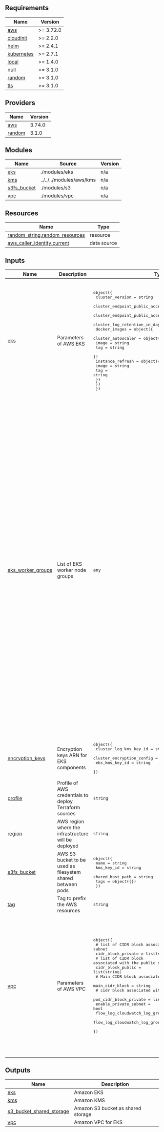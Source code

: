 <!-- BEGIN_TF_DOCS -->
## Requirements

| Name | Version |
|------|---------|
| <a name="requirement_aws"></a> [aws](#requirement\_aws) | >= 3.72.0 |
| <a name="requirement_cloudinit"></a> [cloudinit](#requirement\_cloudinit) | >= 2.2.0 |
| <a name="requirement_helm"></a> [helm](#requirement\_helm) | >= 2.4.1 |
| <a name="requirement_kubernetes"></a> [kubernetes](#requirement\_kubernetes) | >= 2.7.1 |
| <a name="requirement_local"></a> [local](#requirement\_local) | >= 1.4.0 |
| <a name="requirement_null"></a> [null](#requirement\_null) | >= 3.1.0 |
| <a name="requirement_random"></a> [random](#requirement\_random) | >= 3.1.0 |
| <a name="requirement_tls"></a> [tls](#requirement\_tls) | >= 3.1.0 |

## Providers

| Name | Version |
|------|---------|
| <a name="provider_aws"></a> [aws](#provider\_aws) | 3.74.0 |
| <a name="provider_random"></a> [random](#provider\_random) | 3.1.0 |

## Modules

| Name | Source | Version |
|------|--------|---------|
| <a name="module_eks"></a> [eks](#module\_eks) | ./modules/eks | n/a |
| <a name="module_kms"></a> [kms](#module\_kms) | ../../../modules/aws/kms | n/a |
| <a name="module_s3fs_bucket"></a> [s3fs\_bucket](#module\_s3fs\_bucket) | ./modules/s3 | n/a |
| <a name="module_vpc"></a> [vpc](#module\_vpc) | ./modules/vpc | n/a |

## Resources

| Name | Type |
|------|------|
| [random_string.random_resources](https://registry.terraform.io/providers/hashicorp/random/latest/docs/resources/string) | resource |
| [aws_caller_identity.current](https://registry.terraform.io/providers/hashicorp/aws/latest/docs/data-sources/caller_identity) | data source |

## Inputs

| Name | Description | Type | Default | Required |
|------|-------------|------|---------|:--------:|
| <a name="input_eks"></a> [eks](#input\_eks) | Parameters of AWS EKS | <pre>object({<br>    cluster_version                      = string<br>    cluster_endpoint_public_access       = bool<br>    cluster_endpoint_public_access_cidrs = list(string)<br>    cluster_log_retention_in_days        = number<br>    docker_images                        = object({<br>      cluster_autoscaler = object({<br>        image = string<br>        tag   = string<br>      })<br>      instance_refresh   = object({<br>        image = string<br>        tag   = string<br>      })<br>    })<br>  })</pre> | <pre>{<br>  "cluster_endpoint_public_access": true,<br>  "cluster_endpoint_public_access_cidrs": [<br>    "0.0.0.0/0"<br>  ],<br>  "cluster_log_retention_in_days": 30,<br>  "cluster_version": "1.21",<br>  "docker_images": {<br>    "cluster_autoscaler": {<br>      "image": "k8s.gcr.io/autoscaling/cluster-autoscaler",<br>      "tag": "v1.21.0"<br>    },<br>    "instance_refresh": {<br>      "image": "amazon/aws-node-termination-handler",<br>      "tag": "v1.10.0"<br>    }<br>  }<br>}</pre> | no |
| <a name="input_eks_worker_groups"></a> [eks\_worker\_groups](#input\_eks\_worker\_groups) | List of EKS worker node groups | `any` | <pre>[<br>  {<br>    "asg_desired_capacity": 0,<br>    "asg_max_size": 20,<br>    "asg_min_size": 0,<br>    "name": "worker-small-spot",<br>    "on_demand_base_capacity": 0,<br>    "override_instance_types": [<br>      "m5.xlarge",<br>      "m5d.xlarge",<br>      "m5a.xlarge"<br>    ],<br>    "spot_instance_pools": 0<br>  },<br>  {<br>    "asg_desired_capacity": 0,<br>    "asg_max_size": 20,<br>    "asg_min_size": 0,<br>    "name": "worker-2xmedium-spot",<br>    "on_demand_base_capacity": 0,<br>    "override_instance_types": [<br>      "m5.2xlarge",<br>      "m5d.2xlarge",<br>      "m5a.2xlarge"<br>    ],<br>    "spot_instance_pools": 0<br>  },<br>  {<br>    "asg_desired_capacity": 0,<br>    "asg_max_size": 20,<br>    "asg_min_size": 0,<br>    "name": "worker-4xmedium-spot",<br>    "on_demand_base_capacity": 0,<br>    "override_instance_types": [<br>      "m5.4xlarge",<br>      "m5d.4xlarge",<br>      "m5a.4xlarge"<br>    ],<br>    "spot_instance_pools": 0<br>  },<br>  {<br>    "asg_desired_capacity": 0,<br>    "asg_max_size": 20,<br>    "asg_min_size": 0,<br>    "name": "worker-8xmedium-spot",<br>    "on_demand_base_capacity": 0,<br>    "override_instance_types": [<br>      "m5.8xlarge",<br>      "m5d.8xlarge",<br>      "m5a.8xlarge"<br>    ],<br>    "spot_instance_pools": 0<br>  }<br>]</pre> | no |
| <a name="input_encryption_keys"></a> [encryption\_keys](#input\_encryption\_keys) | Encryption keys ARN for EKS components | <pre>object({<br>    cluster_log_kms_key_id    = string<br>    cluster_encryption_config = string<br>    ebs_kms_key_id            = string<br>  })</pre> | <pre>{<br>  "cluster_encryption_config": "",<br>  "cluster_log_kms_key_id": "",<br>  "ebs_kms_key_id": ""<br>}</pre> | no |
| <a name="input_profile"></a> [profile](#input\_profile) | Profile of AWS credentials to deploy Terraform sources | `string` | `"default"` | no |
| <a name="input_region"></a> [region](#input\_region) | AWS region where the infrastructure will be deployed | `string` | `"eu-west-3"` | no |
| <a name="input_s3fs_bucket"></a> [s3fs\_bucket](#input\_s3fs\_bucket) | AWS S3 bucket to be used as filesystem shared between pods | <pre>object({<br>    name             = string<br>    kms_key_id       = string<br>    shared_host_path = string<br>    tags             = object({})<br>  })</pre> | <pre>{<br>  "kms_key_id": "",<br>  "name": "s3fs",<br>  "shared_host_path": "/data",<br>  "tags": {}<br>}</pre> | no |
| <a name="input_tag"></a> [tag](#input\_tag) | Tag to prefix the AWS resources | `string` | `null` | no |
| <a name="input_vpc"></a> [vpc](#input\_vpc) | Parameters of AWS VPC | <pre>object({<br>    # list of CIDR block associated with the private subnet<br>    cidr_block_private                              = list(string)<br>    # list of CIDR block associated with the public subnet<br>    cidr_block_public                               = list(string)<br>    # Main CIDR block associated to the VPC<br>    main_cidr_block                                 = string<br>    # cidr block associated with pod<br>    pod_cidr_block_private                          = list(string)<br>    enable_private_subnet                           = bool<br>    flow_log_cloudwatch_log_group_kms_key_id        = string<br>    flow_log_cloudwatch_log_group_retention_in_days = number<br>  })</pre> | <pre>{<br>  "cidr_block_private": [<br>    "10.0.0.0/18",<br>    "10.0.64.0/18",<br>    "10.0.128.0/18"<br>  ],<br>  "cidr_block_public": [<br>    "10.0.192.0/24",<br>    "10.0.193.0/24",<br>    "10.0.194.0/24"<br>  ],<br>  "enable_private_subnet": true,<br>  "flow_log_cloudwatch_log_group_kms_key_id": "",<br>  "flow_log_cloudwatch_log_group_retention_in_days": 30,<br>  "main_cidr_block": "10.0.0.0/16",<br>  "pod_cidr_block_private": [<br>    "10.1.0.0/16",<br>    "10.2.0.0/16",<br>    "10.3.0.0/16"<br>  ]<br>}</pre> | no |

## Outputs

| Name | Description |
|------|-------------|
| <a name="output_eks"></a> [eks](#output\_eks) | Amazon EKS |
| <a name="output_kms"></a> [kms](#output\_kms) | Amazon KMS |
| <a name="output_s3_bucket_shared_storage"></a> [s3\_bucket\_shared\_storage](#output\_s3\_bucket\_shared\_storage) | Amazon S3 bucket as shared storage |
| <a name="output_vpc"></a> [vpc](#output\_vpc) | Amazon VPC for EKS |
<!-- END_TF_DOCS -->